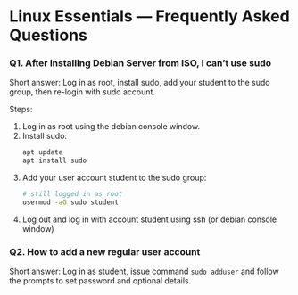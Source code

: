 # Linux Essentials — Frequently Asked Questions

### Q1. After installing Debian Server from ISO, I can’t use sudo

Short answer: Log in as root, install sudo, add your student to the sudo group, then re-login with sudo account.

Steps:
1. Log in as root using the debian console window.
2. Install sudo:
   ```bash
   apt update
   apt install sudo
   ```
3. Add your user account student to the sudo group:
   ```bash
   # still logged in as root
   usermod -aG sudo student
      ```
4. Log out and log in with account student using ssh (or debian console window)



### Q2. How to add a new regular user account

Short answer: Log in as student, issue command `sudo adduser` and follow the prompts to set password and optional details.
